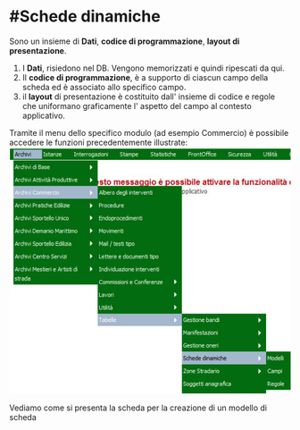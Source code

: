 # #Schede dinamiche

Sono un insieme di **Dati**, **codice di programmazione**, **layout di presentazione**.
1. I **Dati**, risiedono nel DB. Vengono memorizzati e quindi ripescati da qui.
2. Il **codice di programmazione**, è a supporto di ciascun campo della scheda ed è associato allo specifico campo.
3. il **layout** di presentazione è costituito dall' insieme di codice e regole che uniformano graficamente l' aspetto del campo al contesto applicativo.

Tramite il menu dello specifico modulo (ad esempio Commercio) è possibile accedere le funzioni precedentemente illustrate:
![](/assets/mn_sk_dinamiche.jpg)

Vediamo come si presenta la scheda per la creazione di un modello di scheda




